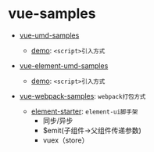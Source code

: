 # vue-samples

- [vue-umd-samples](./vue-umd-samples)
  - [demo](https://otary.github.io/vue-samples/vue-umd-samples/src/views/index.html): `<script>引入方式`
 
- [vue-element-umd-samples](./vue-element-umd-samples)
  - [demo](https://otary.github.io/vue-samples/vue-element-umd-samples/src/views/index.html): `<script>引入方式`

- [vue-webpack-samples](./vue-webpack-samples): `webpack打包方式`
  - [element-starter](./vue-webpack-samples/element-starter): `element-ui脚手架`
    - 同步/异步
    - $emit(子组件->父组件传递参数)
    - vuex（store）